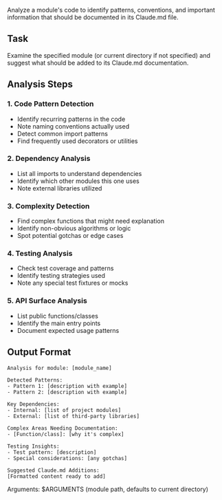 Analyze a module's code to identify patterns, conventions, and important information that should be documented in its Claude.md file.

## Task

Examine the specified module (or current directory if not specified) and suggest what should be added to its Claude.md documentation.

## Analysis Steps

### 1. Code Pattern Detection

- Identify recurring patterns in the code
- Note naming conventions actually used
- Detect common import patterns
- Find frequently used decorators or utilities

### 2. Dependency Analysis

- List all imports to understand dependencies
- Identify which other modules this one uses
- Note external libraries utilized

### 3. Complexity Detection

- Find complex functions that might need explanation
- Identify non-obvious algorithms or logic
- Spot potential gotchas or edge cases

### 4. Testing Analysis

- Check test coverage and patterns
- Identify testing strategies used
- Note any special test fixtures or mocks

### 5. API Surface Analysis

- List public functions/classes
- Identify the main entry points
- Document expected usage patterns

## Output Format

```
Analysis for module: [module_name]

Detected Patterns:
- Pattern 1: [description with example]
- Pattern 2: [description with example]

Key Dependencies:
- Internal: [list of project modules]
- External: [list of third-party libraries]

Complex Areas Needing Documentation:
- [Function/class]: [why it's complex]

Testing Insights:
- Test pattern: [description]
- Special considerations: [any gotchas]

Suggested Claude.md Additions:
[Formatted content ready to add]
```

Arguments: $ARGUMENTS (module path, defaults to current directory)
